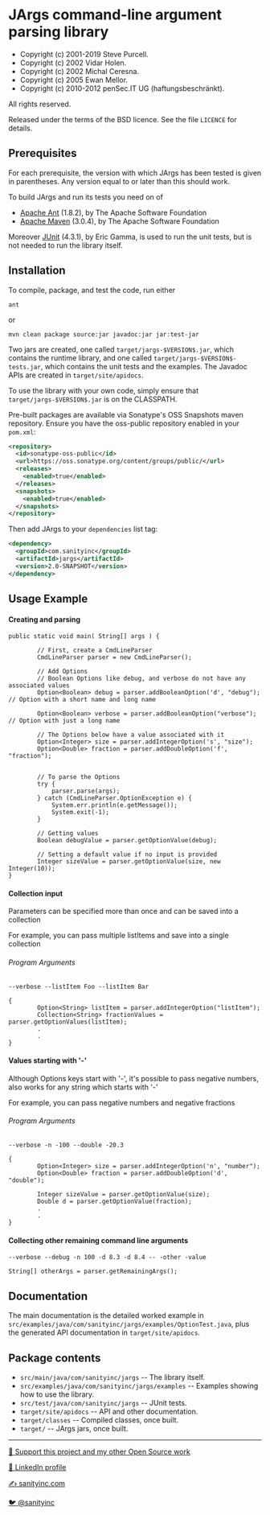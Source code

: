 JArgs command-line argument parsing library
===========================================

- Copyright (c) 2001-2019 Steve Purcell.
- Copyright (c) 2002      Vidar Holen.
- Copyright (c) 2002      Michal Ceresna.
- Copyright (c) 2005      Ewan Mellor.
- Copyright (c) 2010-2012 penSec.IT UG (haftungsbeschränkt).

All rights reserved.

Released under the terms of the BSD licence.  See the file `LICENCE` for
details.


Prerequisites
-------------

For each prerequisite, the version with which JArgs has been tested is given
in parentheses.  Any version equal to or later than this should work.

To build JArgs and run its tests you need on of

- [Apache Ant](http://ant.apache.org/) (1.8.2), by The Apache Software
  Foundation
- [Apache Maven](http://maven.apache.org/) (3.0.4), by The Apache Software
  Foundation

Moreover [JUnit](http://www.junit.org/) (4.3.1), by Eric Gamma, is used to run
the unit tests, but is not needed to run the library itself.


Installation
------------

To compile, package, and test the code, run either

    ant

or

    mvn clean package source:jar javadoc:jar jar:test-jar

Two jars are created, one called `target/jargs-$VERSION$.jar`, which contains
the runtime library, and one called `target/jargs-$VERSION$-tests.jar`, which
contains the unit tests and the examples.  The Javadoc APIs are created in
`target/site/apidocs`.

To use the library with your own code, simply ensure that
`target/jargs-$VERSION$.jar` is on the CLASSPATH.

Pre-built packages are available via Sonatype's OSS Snapshots maven
repository. Ensure you have the oss-public repository enabled in your
`pom.xml`:

```xml
<repository>
  <id>sonatype-oss-public</id>
  <url>https://oss.sonatype.org/content/groups/public/</url>
  <releases>
    <enabled>true</enabled>
  </releases>
  <snapshots>
    <enabled>true</enabled>
  </snapshots>
</repository>
```

Then add JArgs to your `dependencies` list tag:

```xml
<dependency>
  <groupId>com.sanityinc</groupId>
  <artifactId>jargs</artifactId>
  <version>2.0-SNAPSHOT</version>
</dependency>
```

Usage Example
-------------

#### Creating and parsing

```
public static void main( String[] args ) {

		// First, create a CmdLineParser
		CmdLineParser parser = new CmdLineParser();
    	
		// Add Options
		// Boolean Options like debug, and verbose do not have any associated values
		Option<Boolean> debug = parser.addBooleanOption('d', "debug");    // Option with a short name and long name
		
		Option<Boolean> verbose = parser.addBooleanOption("verbose");    // Option with just a long name		
		
		// The Options below have a value associated with it
    	Option<Integer> size = parser.addIntegerOption('s', "size");
    	Option<Double> fraction = parser.addDoubleOption('f', "fraction");
		
		
		// To parse the Options
		try {
			parser.parse(args);
		} catch (CmdLineParser.OptionException e) {
			System.err.println(e.getMessage());
			System.exit(-1);
		}
		
		// Getting values
		Boolean debugValue = parser.getOptionValue(debug);
		
		// Setting a default value if no input is provided
		Integer sizeValue = parser.getOptionValue(size, new Integer(10));
}
```

#### Collection input
Parameters can be specified more than once and can be saved into a collection
        
For example, you can pass multiple listItems and save into a single collection  

###### Program Arguments
```
--verbose --listItem Foo --listItem Bar
```
      
```
{
		Option<String> listItem = parser.addIntegerOption("listItem");
		Collection<String> fractionValues = parser.getOptionValues(listItem);
		.
		.
}
```


#### Values starting with '-'
Although Options keys start with '-', it's possible to pass negative numbers, also works for any string which starts with '-'

For example, you can pass negative numbers and negative fractions

###### Program Arguments
```
--verbose -n -100 --double -20.3  
```

```
{
		Option<Integer> size = parser.addIntegerOption('n', "number");
    	Option<Double> fraction = parser.addDoubleOption('d', "double");
		
		Integer sizeValue = parser.getOptionValue(size);
    	Double d = parser.getOptionValue(fraction);
		.
		.
}
```

#### Collecting other remaining command line arguments

```
--verbose --debug -n 100 -d 8.3 -d 8.4 -- -other -value

```

```
String[] otherArgs = parser.getRemainingArgs();
```



Documentation
-------------

The main documentation is the detailed worked example in
`src/examples/java/com/sanityinc/jargs/examples/OptionTest.java`, plus the
generated API documentation in `target/site/apidocs`.


Package contents
----------------

- `src/main/java/com/sanityinc/jargs` -- The library itself.
- `src/examples/java/com/sanityinc/jargs/examples` -- Examples showing how to
  use the library.
- `src/test/java/com/sanityinc/jargs` -- JUnit tests.
- `target/site/apidocs` -- API and other documentation.
- `target/classes` -- Compiled classes, once built.
- `target/` -- JArgs jars, once built.

<hr>

[💝 Support this project and my other Open Source work](https://www.patreon.com/sanityinc)

[💼 LinkedIn profile](https://uk.linkedin.com/in/stevepurcell)

[✍ sanityinc.com](http://www.sanityinc.com/)

[🐦 @sanityinc](https://twitter.com/sanityinc)
